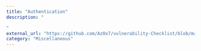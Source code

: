 ```yaml
---
title: "Authentication"
description: "

"
external_url: "https://github.com/Az0x7/vulnerability-Checklist/blob/main/Authentication/authentication.md"
category: "Miscellaneous"
---
```

